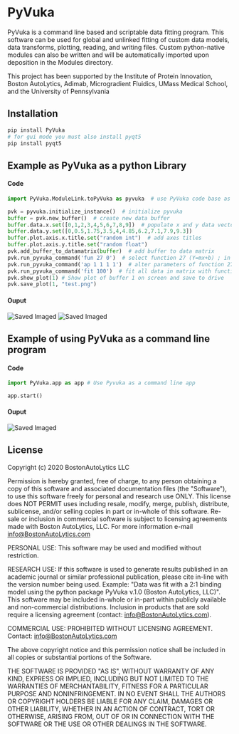 # PyVuka

PyVuka is a command line based and scriptable data fitting program.  This software can be used for global and unlinked fitting of custom data models, data transforms, plotting, reading, and writing files.  Custom python-native modules can also be written and will be automatically imported upon deposition in the Modules directory.

This project has been supported by the Institute of Protein Innovation, Boston AutoLytics, Adimab, Microgradient Fluidics, UMass Medical School, and the University of Pennsylvania

## Installation

```python
pip install PyVuka
# for gui mode you must also install pyqt5
pip install pyqt5
```

## Example as PyVuka as a python Library

#### Code
```python
import PyVuka.ModuleLink.toPyVuka as pyvuka  # use PyVuka code base as a library

pvk = pyvuka.initialize_instance()  # initialize pyvuka
buffer = pvk.new_buffer()  # create new data buffer
buffer.data.x.set([0,1,2,3,4,5,6,7,8,9])  # populate x and y data vectors
buffer.data.y.set([0,0.5,1.75,3.5,4,4.85,6.2,7.1,7.9,9.3])
buffer.plot.axis.x.title.set("random int")  # add axes titles
buffer.plot.axis.y.title.set("random float")
pvk.add_buffer_to_datamatrix(buffer)  # add buffer to data matrix
pvk.run_pyvuka_command('fun 27 0')  # select function 27 (Y=mx+b) ; in app mode type 'fun' to see list of available functions
pvk.run_pyvuka_command('ap 1 1 1 1')  # alter parameters of function 27. "For buffer 1 through buffer 1, slope guess = 1, y-intercept guess = 1"
pvk.run_pyvuka_command('fit 100')  # fit all data in matrix with function 27, use maximum of 100 iterations
pvk.show_plot(1) # Show plot of buffer 1 on screen and save to drive
pvk.save_plot(1, "test.png")
```
#### Ouput
<img src="https://raw.githubusercontent.com/bostonautolytics/pyvuka/master/_readme_imgs/test_show.png" alt="Saved Imaged" />
<img src="https://raw.githubusercontent.com/bostonautolytics/pyvuka/master/_readme_imgs/test.png" alt="Saved Imaged" />

## Example of using PyVuka as a command line program

#### Code
```python
import PyVuka.app as app # Use Pyvuka as a command line app 

app.start()
```
#### Ouput
<img src="https://raw.githubusercontent.com/bostonautolytics/pyvuka/master/_readme_imgs/test_app.png" alt="Saved Imaged" />


## License
Copyright (c) 2020 BostonAutoLytics LLC

Permission is hereby granted, free of charge, to any person obtaining a copy
of this software and associated documentation files (the "Software"), to use
this software freely for personal and research use ONLY. This license does
NOT PERMIT uses including resale, modify, merge, publish, distribute,
sublicense, and/or selling copies in part or in-whole of this software.
Re-sale or inclusion in commercial software is subject to licensing agreements
made with Boston AutoLytics, LLC.
For more information e-mail info@BostonAutoLytics.com

PERSONAL USE:
    This software may be used and modified without restriction.

RESEARCH USE:
    If this software is used to generate results published in an
    academic journal or similar professional publication, please cite in-line
    with the version number being used. Example: "Data was fit with a 2:1 binding
    model using the python package PyVuka v.1.0 (Boston AutoLytics, LLC)".  This
    software may be included in-whole or in-part within publicly available and
    non-commercial distributions. Inclusion in products that are sold require
    a licensing agreement (contact: info@BostonAutoLytics.com).

COMMERCIAL USE:
    PROHIBITED WITHOUT LICENSING AGREEMENT. Contact: info@BostonAutoLytics.com

The above copyright notice and this permission notice shall be included in all
copies or substantial portions of the Software.

THE SOFTWARE IS PROVIDED "AS IS", WITHOUT WARRANTY OF ANY KIND, EXPRESS OR
IMPLIED, INCLUDING BUT NOT LIMITED TO THE WARRANTIES OF MERCHANTABILITY,
FITNESS FOR A PARTICULAR PURPOSE AND NONINFRINGEMENT. IN NO EVENT SHALL THE
AUTHORS OR COPYRIGHT HOLDERS BE LIABLE FOR ANY CLAIM, DAMAGES OR OTHER
LIABILITY, WHETHER IN AN ACTION OF CONTRACT, TORT OR OTHERWISE, ARISING FROM,
OUT OF OR IN CONNECTION WITH THE SOFTWARE OR THE USE OR OTHER DEALINGS IN THE
SOFTWARE.
